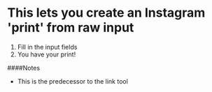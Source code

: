 This lets you create an Instagram 'print' from raw input
========================================================

1. Fill in the input fields
2. You have your print!

####Notes

* This is the predecessor to the link tool 
